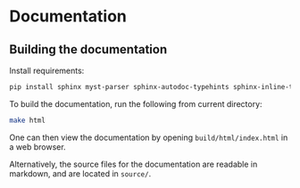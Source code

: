 # Documentation
## Building the documentation

Install requirements:
```bash
pip install sphinx myst-parser sphinx-autodoc-typehints sphinx-inline-tabs sphinx-rtd-theme
```


To build the documentation, run the following from current directory:
```bash
make html
```
One can then view the documentation by opening `build/html/index.html` in a web browser.

Alternatively, the source files for the documentation are readable in markdown, and are located in `source/`.